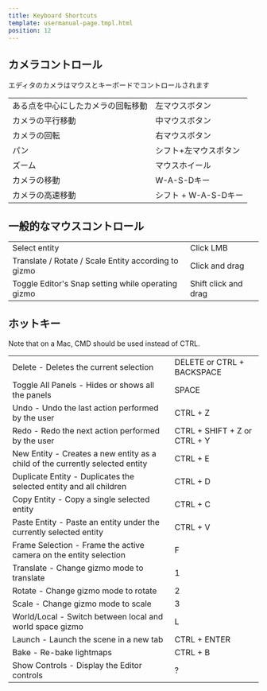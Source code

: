 ```yaml
---
title: Keyboard Shortcuts
template: usermanual-page.tmpl.html
position: 12
---
```


## カメラコントロール

エディタのカメラはマウスとキーボードでコントロールされます

<table class="head-column">
    <tr>
        <td>ある点を中心にしたカメラの回転移動</td><td>左マウスボタン</td>
    </tr>
    <tr>
        <td>カメラの平行移動</td><td>中マウスボタン</td>
    </tr>
    <tr>
        <td>カメラの回転</td><td>右マウスボタン</td>
    </tr>
    <tr>
        <td>パン</td><td>シフト+左マウスボタン</td>
    </tr>
    <tr>
        <td>ズーム</td><td>マウスホイール</td>
    </tr>
    <tr>
        <td>カメラの移動</td><td>W-A-S-Dキー</td>
    </tr>
    <tr>
        <td>カメラの高速移動</td><td>シフト + W-A-S-Dキー</td>
    </tr>
</table>

## 一般的なマウスコントロール

<table class="head-column">
    <tr>
        <td>Select entity</td><td>Click LMB</td>
    </tr>
    <tr>
        <td>Translate / Rotate / Scale Entity according to gizmo</td><td>Click and drag</td>
    </tr>
    <tr>
        <td>Toggle Editor's Snap setting while operating gizmo</td><td>Shift click and drag</td>
    </tr>
</table>

## ホットキー

Note that on a Mac, CMD should be used instead of CTRL.

<table class="head-column">
    <tr>
        <td>Delete - Deletes the current selection</td><td>DELETE or CTRL + BACKSPACE</td>
    </tr>
    <tr>
        <td>Toggle All Panels - Hides or shows all the panels</td><td>SPACE</td>
    </tr>
    <tr>
        <td>Undo - Undo the last action performed by the user</td><td>CTRL + Z</td>
    </tr>
    <tr>
        <td>Redo - Redo the next action performed by the user</td><td>CTRL + SHIFT + Z or CTRL + Y</td>
    </tr>
    <tr>
        <td>New Entity - Creates a new entity as a child of the currently selected entity</td><td>CTRL + E</td>
    </tr>
    <tr>
        <td>Duplicate Entity - Duplicates the selected entity and all children</td><td>CTRL + D</td>
    </tr>
    <tr>
        <td>Copy Entity - Copy a single selected entity</td><td>CTRL + C</td>
    </tr>
    <tr>
        <td>Paste Entity - Paste an entity under the currently selected entity</td><td>CTRL + V</td>
    </tr>
    <tr>
        <td>Frame Selection - Frame the active camera on the entity selection</td><td>F</td>
    </tr>
    <tr>
        <td>Translate - Change gizmo mode to translate</td><td>1</td>
    </tr>
    <tr>
        <td>Rotate - Change gizmo mode to rotate</td><td>2</td>
    </tr>
    <tr>
        <td>Scale - Change gizmo mode to scale</td><td>3</td>
    </tr>
    <tr>
        <td>World/Local - Switch between local and world space gizmo</td><td>L</td>
    </tr>
    <tr>
        <td>Launch - Launch the scene in a new tab</td><td>CTRL + ENTER</td>
    </tr>
    <tr>
        <td>Bake - Re-bake lightmaps</td><td>CTRL + B</td>
    </tr>
    <tr>
        <td>Show Controls - Display the Editor controls</td><td>?</td>
    </tr>
</table>


